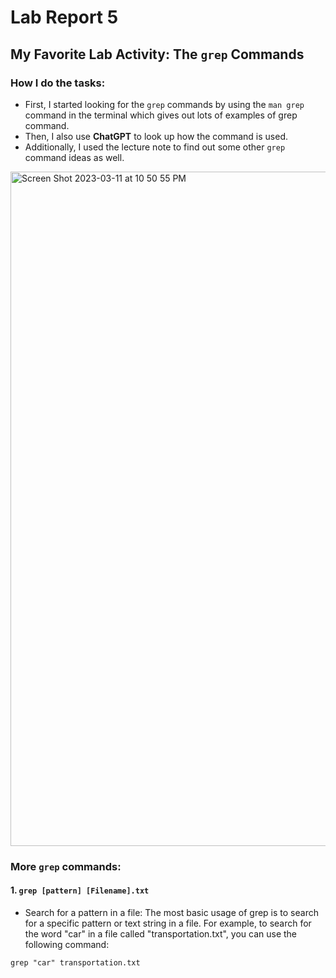 # Lab Report 5
## My Favorite Lab Activity: The ```grep``` Commands
### How I do the tasks:
- First, I started looking for the ```grep``` commands by using the ```man grep``` command in the terminal which gives out lots of examples of grep command.
- Then, I also use **ChatGPT** to look up how the command is used. 
- Additionally, I used the lecture note to find out some other ```grep``` command ideas as well.

<img width="1079" alt="Screen Shot 2023-03-11 at 10 50 55 PM" src="https://user-images.githubusercontent.com/122575008/224529157-7c514de6-c90a-4f18-9ae7-e26402d82e9f.png">

### More ```grep``` commands:
#### 1. ```grep [pattern] [Filename].txt```
- Search for a pattern in a file: The most basic usage of grep is to search for a specific pattern or text string in a file. For example, to search for the word "car" in a file called "transportation.txt", you can use the following command:
```
grep "car" transportation.txt
````



